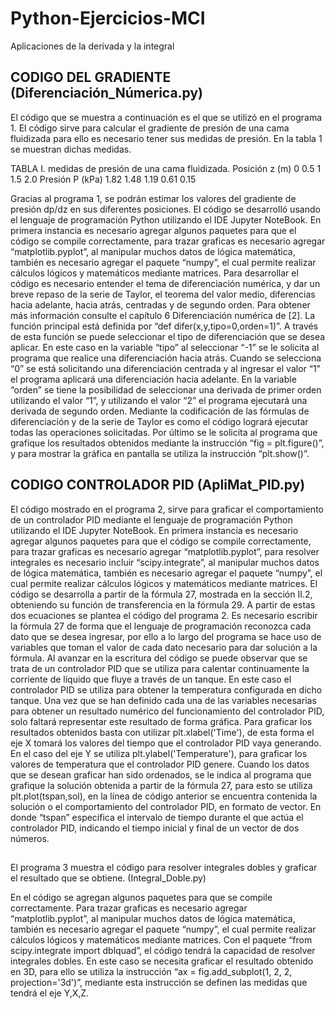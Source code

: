 # Python-Ejercicios-MCI
Aplicaciones de la derivada y la integral 

## CODIGO DEL GRADIENTE (Diferenciación_Númerica.py)
El código que se muestra a continuación es el que se utilizó en el programa 1. El código sirve para calcular el gradiente de presión de una cama fluidizada para ello es necesario tener sus medidas de presión. En la tabla 1 se muestran dichas medidas.

TABLA I. medidas de presión de una cama fluidizada.
Posición z (m)	0	0.5	1	1.5	2.0
Presión P (kPa)	1.82	1.48	1.19	0.61	0.15

Gracias al programa 1, se podrán estimar los valores del gradiente de presión dp/dz en sus diferentes posiciones.
El código se desarrolló usando el lenguaje de programación Python utilizando el IDE Jupyter NoteBook. En primera instancia es necesario agregar algunos paquetes para que el código se compile correctamente, para trazar graficas es necesario agregar “matplotlib.pyplot”, al manipular muchos datos de lógica matemática, también es necesario agregar el paquete “numpy”, el cual permite realizar cálculos lógicos y matemáticos mediante matrices.
Para desarrollar el código es necesario entender el tema de diferenciación numérica, y dar un breve repaso de la serie de Taylor, el teorema del valor medio, diferencias hacia adelante, hacia atrás, centradas y de segundo orden. Para obtener más información consulte el capítulo 6 Diferenciación numérica de [2].
La función principal está definida por “def difer(x,y,tipo=0,orden=1)”. A través de esta función se puede seleccionar el tipo de diferenciación que se desea aplicar. En este caso en la variable “tipo” al seleccionar “-1” se le solicita al programa que realice una diferenciación hacia atrás. Cuando se selecciona “0” se está solicitando una diferenciación centrada y al ingresar el valor “1” el programa aplicará una diferenciación hacia adelante. 
En la variable “orden” se tiene la posibilidad de seleccionar una derivada de primer orden utilizando el valor “1”, y utilizando el valor “2” el programa ejecutará una derivada de segundo orden. 
Mediante la codificación de las fórmulas de diferenciación y de la serie de Taylor es como el código logrará ejecutar todas las operaciones solicitadas. Por último se le solicita al programa que grafique los resultados obtenidos mediante la instrucción “fig = plt.figure()”, y para mostrar la gráfica en pantalla se utiliza la instrucción “plt.show()”.

## CODIGO CONTROLADOR PID (ApliMat_PID.py)
El código mostrado en el programa 2, sirve para graficar el comportamiento de un controlador PID mediante el lenguaje de programación Python utilizando el IDE Jupyter NoteBook. En primera instancia es necesario agregar algunos paquetes para que el código se compile correctamente, para trazar graficas es necesario agregar “matplotlib.pyplot”, para resolver integrales es necesario incluir “scipy.integrate”, al manipular muchos datos de lógica matemática, también es necesario agregar el paquete “numpy”, el cual permite realizar cálculos lógicos y matemáticos mediante matrices. 
El código se desarrolla a partir de la fórmula 27, mostrada en la sección II.2, obteniendo su función de transferencia en la fórmula 29. A partir de estas dos ecuaciones se plantea el código del programa 2.
Es necesario escribir la fórmula 27 de forma que el lenguaje de programación reconozca cada dato que se desea ingresar, por ello a lo largo del programa se hace uso de variables que toman el valor de cada dato necesario para dar solución a la fórmula. 
 Al avanzar en la escritura del código se puede observar que se trata de un controlador PID que se utiliza para calentar continuamente la corriente de líquido que fluye a través de un tanque. En este caso el controlador PID se utiliza para obtener la temperatura configurada en dicho tanque. 
Una vez que se han definido cada una de las variables necesarias para obtener un resultado numérico del funcionamiento del controlador PID, solo faltará representar este resultado de forma gráfica.
Para graficar los resultados obtenidos basta con utilizar plt.xlabel('Time'), de esta forma el eje X tomará los valores del tiempo que el controlador PID vaya generando. En el caso del eje Y se utiliza plt.ylabel('Temperature'), para graficar los valores de temperatura que el controlador PID genere. Cuando los datos que se desean graficar han sido ordenados, se le indica al programa que grafique la solución obtenida a partir de la fórmula 27, para esto se utiliza plt.plot(tspan,sol), en la línea de código anterior se encuentra contenida la solución o el comportamiento del controlador PID, en formato de vector. En donde “tspan” especifica el intervalo de tiempo durante el que actúa el controlador PID, indicando el tiempo inicial y final de un vector de dos números. 

##
El programa 3 muestra el código para resolver integrales dobles y graficar el resultado que se obtiene. (Integral_Doble.py)

En el código se agregan algunos paquetes para que se compile correctamente. Para trazar graficas es necesario agregar “matplotlib.pyplot”, al manipular muchos datos de lógica matemática, también es necesario agregar el paquete “numpy”, el cual permite realizar cálculos lógicos y matemáticos mediante matrices. Con el paquete “from scipy.integrate import dblquad”, el código tendrá la capacidad de resolver integrales dobles.
En este caso se necesita graficar el resultado obtenido en 3D, para ello se utiliza la instrucción “ax = fig.add_subplot(1, 2, 2, projection='3d')”, mediante esta instrucción se definen las medidas que tendrá el eje Y,X,Z.  

